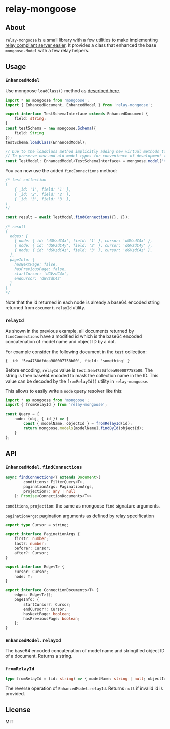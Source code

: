 # relay-mongoose
## About
`relay-mongoose` is a small library with a few utilities to make implementing [relay compliant server easier](https://relay.dev/docs/en/graphql-server-specification.html).
It provides a class that enhanced the base `mongoose.Model` with a few relay helpers.

## Usage
### `EnhancedModel`
Use mongoose `loadClass()` method as [described here](https://mongoosejs.com/docs/guide.html#es6-classes).
```typescript
import * as mongoose from 'mongoose';
import { EnhancedDocument, EnhancedModel } from 'relay-mongoose';

export interface TestSchemaInterface extends EnhancedDocument {
	field: string;
}
const testSchema = new mongoose.Schema({
	field: String
});
testSchema.loadClass(EnhancedModel);

// Due to the loadClass method implicitly adding new virtual methods to our model
// To preserve new and old model types for convenience of development the model has to be casted to any
const TestModel: EnhancedModel<TestSchemaInterface> = mongoose.model('test', testSchema) as any;
```

You can now use the added `findConnections` method:

```typescript
/* test collection
[
    { _id: '1', field: '1' },
    { _id: '2', field: '2' },
    { _id: '3', field: '3' },
]
*/

const result = await TestModel.findConnections({}, {});

/* result
{
  edges: [
    { node: { id: 'dGVzdC4x', field: '1' }, cursor: 'dGVzdC4x' },
    { node: { id: 'dGVzdC4y', field: '2' }, cursor: 'dGVzdC4y' },
    { node: { id: 'dGVzdC4z', field: '3' }, cursor: 'dGVzdC4z' },
  ],
  pageInfo: {
    hasNextPage: false,
    hasPreviousPage: false,
    startCursor: 'dGVzdC4x',
    endCursor: 'dGVzdC4z'
  }
}
*/
```
Note that the id returned in each node is already a base64 encoded string returned from `document.relayId` utility.

### `relayId`
As shown in the previous example, all documents returned by `findConnections` have a modified id which is
the base64 encoded concatenation of model name and object ID by a dot.

For example consider the following document in the `test` collection:

`{ _id: '5ea4730dfdea900007758b00', field: 'something' }`

Before encoding, `relayId` value is `test.5ea4730dfdea900007758b00`. The string is then base64 encoded 
to mask the collection name in the ID. This value can be decoded by the `fromRelayId()` utility in `relay-mongoose`.

This allows to easily write a `node` query resolver like this:
```typescript
import * as mongoose from 'mongoose';
import { fromRelayId } from 'relay-mongoose';

const Query = {
	node: (obj, { id }) => {
		const { modelName, objectId } = fromRelayId(id);
		return mongoose.models[modelName].findById(objectId);
	}
};
```

## API

### `EnhancedModel.findConnections`
```typescript
async findConnections<T extends Document>(
		conditions: FilterQuery<T>,
		paginationArgs: PaginationArgs,
		projection?: any | null
	): Promise<ConnectionDocuments<T>>
```

`conditions`, `projection`: the same as mongoose `find` signature arguments.

`paginationArgs`: pagination arguments as defined by relay specification

```typescript
export type Cursor = string;

export interface PaginationArgs {
	first?: number;
	last?: number;
	before?: Cursor;
	after?: Cursor;
}

export interface Edge<T> {
	cursor: Cursor;
	node: T;
}

export interface ConnectionDocuments<T> {
	edges: Edge<T>[];
	pageInfo: {
		startCursor?: Cursor;
		endCursor?: Cursor;
		hasNextPage: boolean;
		hasPreviousPage: boolean;
	};
}
```

### `EnhancedModel.relayId`
The base64 encoded concatenation of model name and stringified object ID of a document. Returns a string.

### `fromRelayId`
```typescript
type fromRelayId = (id: string) => { modelName: string | null; objectId: string | null };
```

The reverse operation of `EnhancedModel.relayId`. Returns `null` if invalid id is provided.

## License
MIT
